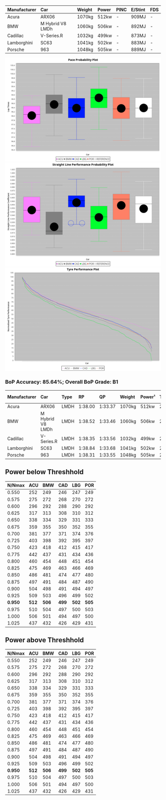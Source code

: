 |Manufacturer|Car|Weight|Power|PINC|E/Stint|FDS|
|:-|:-|:-|:-|:-|:-|:-|
|Acura|ARX06|1070kg|512kw|-|909MJ|-|
|BMW|M Hybrid V8 LMDh|1060kg|506kw|-|892MJ|-|
|Cadillac|V-Series.R|1032kg|499kw|-|873MJ|-|
|Lamborghini|SC63|1041kg|502kw|-|883MJ|-|
|Porsche|963|1048kg|505kw|-|889MJ|-|

![PACECHART](./IMG/CUSTOM.png)
![STRAIGHTLINEPERFORMANCECHART](./IMG/CUSTOM_sp.png)
![TYREPERFORMANCECHART](./IMG/CUSTOM_tw.png)

### BoP Accuracy: 85.64%; Overall BoP Grade: B1
|Manufacturer|Car|Type|RP|QP|Weight|Power¹|Threshhold|PINC|Power²|E/Stint|AVG Vmax|FDS|RDLC|L/Stint|BOP-Grade|ModelAccuracy|ModelPoints|Match%|
|:-|:-|:-|:-|:-|:-|:-|:-|:-|:-|:-|:-|:-|:-|:-|:-|:-|:-|:-|
|Acura|ARX06|LMDH|1:38.00|1:33.37|1070kg|512kw|210.0kph|-|512kw|909MJ|313.22kph|-|1.00|29|-D1|100.00%|995|66.36%|
|BMW|M Hybrid V8 LMDh|LMDH|1:38.52|1:33.46|1060kg|506kw|210.0kph|-|506kw|892MJ|309.17kph|-|1.01|29|~A1|98.60%|1690|96.12%|
|Cadillac|V-Series.R|LMDH|1:38.35|1:33.56|1032kg|499kw|210.0kph|-|499kw|873MJ|314.57kph|-|1.03|29|~A1|98.38%|1765|97.61%|
|Lamborghini|SC63|LMDH|1:38.84|1:33.68|1041kg|502kw|210.0kph|-|502kw|883MJ|311.80kph|-|1.05|29|+D1|96.77%|419|68.68%|
|Porsche|963|LMDH|1:38.31|1:33.55|1048kg|505kw|210.0kph|-|505kw|889MJ|314.59kph|-|1.02|29|~A1|96.81%|5438|99.42%|

## Power below Threshhold
|N/Nmax|ACU|BMW|CAD|LBG|POR|
|:-|:-|:-|:-|:-|:-|
|0.550|252|249|246|247|249|
|0.575|275|272|268|270|272|
|0.600|296|292|288|290|292|
|0.625|317|313|308|310|312|
|0.650|338|334|329|331|333|
|0.675|359|355|350|352|355|
|0.700|381|377|371|374|376|
|0.725|403|398|392|395|397|
|0.750|423|418|412|415|417|
|0.775|442|437|431|434|436|
|0.800|460|454|448|451|454|
|0.825|475|469|463|466|469|
|0.850|486|481|474|477|480|
|0.875|497|491|484|487|490|
|0.900|504|498|491|494|497|
|0.925|509|503|496|499|502|
|**0.950**|**512**|**506**|**499**|**502**|**505**|
|0.975|510|504|497|500|503|
|1.000|506|501|494|497|500|
|1.025|437|432|426|429|431|

## Power above Threshhold
|N/Nmax|ACU|BMW|CAD|LBG|POR|
|:-|:-|:-|:-|:-|:-|
|0.550|252|249|246|247|249|
|0.575|275|272|268|270|272|
|0.600|296|292|288|290|292|
|0.625|317|313|308|310|312|
|0.650|338|334|329|331|333|
|0.675|359|355|350|352|355|
|0.700|381|377|371|374|376|
|0.725|403|398|392|395|397|
|0.750|423|418|412|415|417|
|0.775|442|437|431|434|436|
|0.800|460|454|448|451|454|
|0.825|475|469|463|466|469|
|0.850|486|481|474|477|480|
|0.875|497|491|484|487|490|
|0.900|504|498|491|494|497|
|0.925|509|503|496|499|502|
|**0.950**|**512**|**506**|**499**|**502**|**505**|
|0.975|510|504|497|500|503|
|1.000|506|501|494|497|500|
|1.025|437|432|426|429|431|
